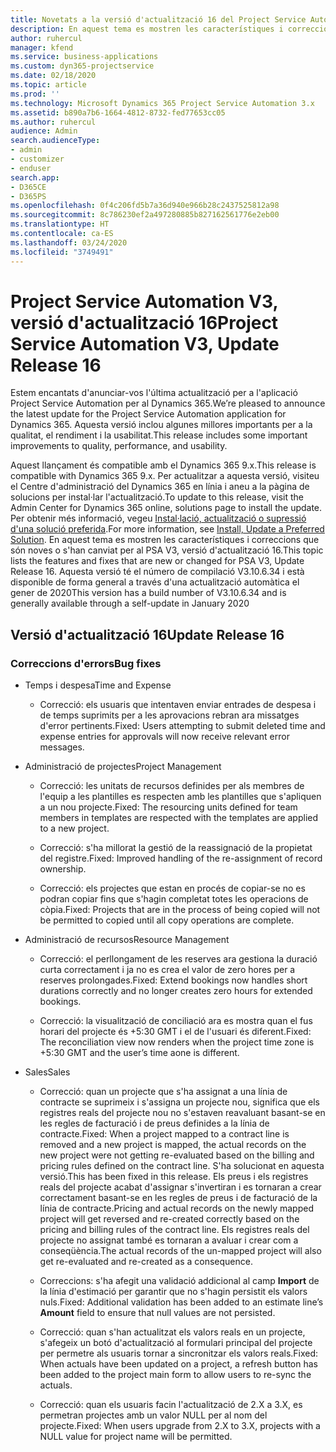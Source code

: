 ```yaml
---
title: Novetats a la versió d'actualització 16 del Project Service Automation, V3
description: En aquest tema es mostren les característiques i correccions disponibles al Project Service Automation V3, versió d'actualització 16.
author: ruhercul
manager: kfend
ms.service: business-applications
ms.custom: dyn365-projectservice
ms.date: 02/18/2020
ms.topic: article
ms.prod: ''
ms.technology: Microsoft Dynamics 365 Project Service Automation 3.x
ms.assetid: b890a7b6-1664-4812-8732-fed77653cc05
ms.author: ruhercul
audience: Admin
search.audienceType:
- admin
- customizer
- enduser
search.app:
- D365CE
- D365PS
ms.openlocfilehash: 0f4c206fd5b7a36d940e966b28c2437525812a98
ms.sourcegitcommit: 8c786230ef2a497280885b827162561776e2eb00
ms.translationtype: HT
ms.contentlocale: ca-ES
ms.lasthandoff: 03/24/2020
ms.locfileid: "3749491"
---
```

# <a name="project-service-automation-v3-update-release-16"></a><span data-ttu-id="ce1cb-103">Project Service Automation V3, versió d'actualització 16</span><span class="sxs-lookup"><span data-stu-id="ce1cb-103">Project Service Automation V3, Update Release 16</span></span>
<span data-ttu-id="ce1cb-104">Estem encantats d'anunciar-vos l'última actualització per a l'aplicació Project Service Automation per al Dynamics 365.</span><span class="sxs-lookup"><span data-stu-id="ce1cb-104">We’re pleased to announce the latest update for the Project Service Automation application for Dynamics 365.</span></span> <span data-ttu-id="ce1cb-105">Aquesta versió inclou algunes millores importants per a la qualitat, el rendiment i la usabilitat.</span><span class="sxs-lookup"><span data-stu-id="ce1cb-105">This release includes some important improvements to quality, performance, and usability.</span></span>

<span data-ttu-id="ce1cb-106">Aquest llançament és compatible amb el Dynamics 365 9.x.</span><span class="sxs-lookup"><span data-stu-id="ce1cb-106">This release is compatible with Dynamics 365 9.x.</span></span> <span data-ttu-id="ce1cb-107">Per actualitzar a aquesta versió, visiteu el Centre d'administració del Dynamics 365 en línia i aneu a la pàgina de solucions per instal·lar l'actualització.</span><span class="sxs-lookup"><span data-stu-id="ce1cb-107">To update to this release, visit the Admin Center for Dynamics 365 online, solutions page to install the update.</span></span> <span data-ttu-id="ce1cb-108">Per obtenir més informació, vegeu [Instal·lació, actualització o supressió d'una solució preferida](https://docs.microsoft.com/dynamics365/project-service/upgrade-psa-home-page).</span><span class="sxs-lookup"><span data-stu-id="ce1cb-108">For more information, see [Install, Update a Preferred Solution](https://docs.microsoft.com/dynamics365/project-service/upgrade-psa-home-page).</span></span> <span data-ttu-id="ce1cb-109">En aquest tema es mostren les característiques i correccions que són noves o s'han canviat per al PSA V3, versió d'actualització 16.</span><span class="sxs-lookup"><span data-stu-id="ce1cb-109">This topic lists the features and fixes that are new or changed for PSA V3, Update Release 16.</span></span> <span data-ttu-id="ce1cb-110">Aquesta versió té el número de compilació V3.10.6.34 i està disponible de forma general a través d'una actualització automàtica el gener de 2020</span><span class="sxs-lookup"><span data-stu-id="ce1cb-110">This version has a build number of V3.10.6.34 and is generally available through a self-update in January 2020</span></span>

## <a name="update-release-16"></a><span data-ttu-id="ce1cb-111">Versió d'actualització 16</span><span class="sxs-lookup"><span data-stu-id="ce1cb-111">Update Release 16</span></span>

### <a name="bug-fixes"></a><span data-ttu-id="ce1cb-112">Correccions d'errors</span><span class="sxs-lookup"><span data-stu-id="ce1cb-112">Bug fixes</span></span>

-   <span data-ttu-id="ce1cb-113">Temps i despesa</span><span class="sxs-lookup"><span data-stu-id="ce1cb-113">Time and Expense</span></span>

    -   <span data-ttu-id="ce1cb-114">Correcció: els usuaris que intentaven enviar entrades de despesa i de temps suprimits per a les aprovacions rebran ara missatges d'error pertinents.</span><span class="sxs-lookup"><span data-stu-id="ce1cb-114">Fixed: Users attempting to submit deleted time and expense entries for approvals will now receive relevant error messages.</span></span>

-   <span data-ttu-id="ce1cb-115">Administració de projectes</span><span class="sxs-lookup"><span data-stu-id="ce1cb-115">Project Management</span></span>

    -   <span data-ttu-id="ce1cb-116">Correcció: les unitats de recursos definides per als membres de l'equip a les plantilles es respecten amb les plantilles que s'apliquen a un nou projecte.</span><span class="sxs-lookup"><span data-stu-id="ce1cb-116">Fixed: The resourcing units defined for team members in templates are respected with the templates are applied to a new project.</span></span>

    -   <span data-ttu-id="ce1cb-117">Correcció: s'ha millorat la gestió de la reassignació de la propietat del registre.</span><span class="sxs-lookup"><span data-stu-id="ce1cb-117">Fixed: Improved handling of the re-assignment of record ownership.</span></span>

    -   <span data-ttu-id="ce1cb-118">Correcció: els projectes que estan en procés de copiar-se no es podran copiar fins que s'hagin completat totes les operacions de còpia.</span><span class="sxs-lookup"><span data-stu-id="ce1cb-118">Fixed: Projects that are in the process of being copied will not be permitted to copied until all copy operations are complete.</span></span>

-   <span data-ttu-id="ce1cb-119">Administració de recursos</span><span class="sxs-lookup"><span data-stu-id="ce1cb-119">Resource Management</span></span>

    -   <span data-ttu-id="ce1cb-120">Correcció: el perllongament de les reserves ara gestiona la duració curta correctament i ja no es crea el valor de zero hores per a reserves prolongades.</span><span class="sxs-lookup"><span data-stu-id="ce1cb-120">Fixed: Extend bookings now handles short durations correctly and no longer creates zero hours for extended bookings.</span></span>

    -   <span data-ttu-id="ce1cb-121">Correcció: la visualització de conciliació ara es mostra quan el fus horari del projecte és +5:30 GMT i el de l'usuari és diferent.</span><span class="sxs-lookup"><span data-stu-id="ce1cb-121">Fixed: The reconciliation view now renders when the project time zone is +5:30 GMT and the user’s time aone is different.</span></span>

-   <span data-ttu-id="ce1cb-122">Sales</span><span class="sxs-lookup"><span data-stu-id="ce1cb-122">Sales</span></span>

    -   <span data-ttu-id="ce1cb-123">Correcció: quan un projecte que s'ha assignat a una línia de contracte se suprimeix i s'assigna un projecte nou, significa que els registres reals del projecte nou no s'estaven reavaluant basant-se en les regles de facturació i de preus definides a la línia de contracte.</span><span class="sxs-lookup"><span data-stu-id="ce1cb-123">Fixed: When a project mapped to a contract line is removed and a new project is mapped, the actual records on the new project were not getting re-evaluated based on the billing and pricing rules defined on the contract line.</span></span> <span data-ttu-id="ce1cb-124">S'ha solucionat en aquesta versió.</span><span class="sxs-lookup"><span data-stu-id="ce1cb-124">This has been fixed in this release.</span></span> <span data-ttu-id="ce1cb-125">Els preus i els registres reals del projecte acabat d'assignar s'invertiran i es tornaran a crear correctament basant-se en les regles de preus i de facturació de la línia de contracte.</span><span class="sxs-lookup"><span data-stu-id="ce1cb-125">Pricing and actual records on the newly mapped project will get reversed and re-created correctly based on the pricing and billing rules of the contract line.</span></span> <span data-ttu-id="ce1cb-126">Els registres reals del projecte no assignat també es tornaran a avaluar i crear com a conseqüència.</span><span class="sxs-lookup"><span data-stu-id="ce1cb-126">The actual records of the un-mapped project will also get re-evaluated and re-created as a consequence.</span></span>

    -   <span data-ttu-id="ce1cb-127">Correccions: s'ha afegit una validació addicional al camp **Import** de la línia d'estimació per garantir que no s'hagin persistit els valors nuls.</span><span class="sxs-lookup"><span data-stu-id="ce1cb-127">Fixed: Additional validation has been added to an estimate line’s **Amount** field to ensure that null values are not persisted.</span></span>

    -   <span data-ttu-id="ce1cb-128">Correcció: quan s'han actualitzat els valors reals en un projecte, s'afegeix un botó d'actualització al formulari principal del projecte per permetre als usuaris tornar a sincronitzar els valors reals.</span><span class="sxs-lookup"><span data-stu-id="ce1cb-128">Fixed: When actuals have been updated on a project, a refresh button has been added to the project main form to allow users to re-sync the actuals.</span></span>

    -   <span data-ttu-id="ce1cb-129">Correcció: quan els usuaris facin l'actualització de 2.X a 3.X, es permetran projectes amb un valor NULL per al nom del projecte.</span><span class="sxs-lookup"><span data-stu-id="ce1cb-129">Fixed: When users upgrade from 2.X to 3.X, projects with a NULL value for project name will be permitted.</span></span>

